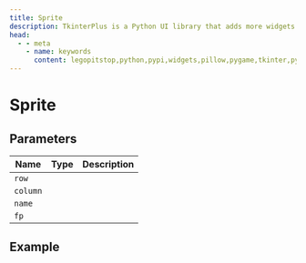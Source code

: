```yaml
---
title: Sprite
description: TkinterPlus is a Python UI library that adds more widgets to Tkinter
head:
  - - meta
    - name: keywords
      content: legopitstop,python,pypi,widgets,pillow,pygame,tkinter,pythonpackage
---
```


# Sprite

## Parameters

| Name   | Type | Description |
| ------ | ---- | ----------- |
| `row`    |      |             |
| `column` |      |             |
| `name`   |      |             |
| `fp`     |      |             |

## Example

```py

```
